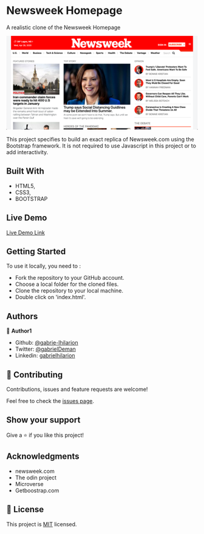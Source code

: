 # Newsweek Homepage

 A realistic clone of the Newsweek Homepage

![screenshot](./app_screenshot.png)

This project specifies to build an exact replica of Newsweek.com using the Bootstrap framework. It is not required to use Javascript in this project or to add interactivity.

## Built With

- HTML5,
- CSS3,
- BOOTSTRAP

## Live Demo

[Live Demo Link](https://wizardly-leakey-4367fc.netlify.app/)


## Getting Started


To use it locally, you need to :

*  Fork the repository to your GitHub account.
*  Choose a local folder for the cloned files.
*  Clone the repository to your local machine.
*  Double click on 'index.html'.




## Authors

👤 **Author1**

- Github: [@gabrie-lhilarion](https://github.com/gabrie-lhilarion)
- Twitter: [@gabrielDeman](https://twitter.com/gabrielDeman)
- Linkedin: [gabrielhilarion](https://linkedin.com/gabrielhilarion)


## 🤝 Contributing

Contributions, issues and feature requests are welcome!

Feel free to check the [issues page](https://github.com/gabrie-lhilarion/newsweek/issues).

## Show your support

Give a ⭐️ if you like this project!

## Acknowledgments
-  newsweek.com
-  The odin project
-  Microverse
-  Getboostrap.com


## 📝 License

This project is [MIT](lic.url) licensed.
